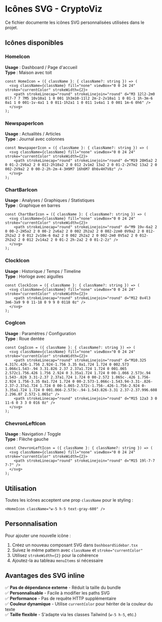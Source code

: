 # Icônes SVG - CryptoViz

Ce fichier documente les icônes SVG personnalisées utilisées dans le projet.

## Icônes disponibles

### HomeIcon
**Usage** : Dashboard / Page d'accueil  
**Type** : Maison avec toit

```tsx
const HomeIcon = ({ className }: { className?: string }) => (
  <svg className={className} fill="none" viewBox="0 0 24 24" stroke="currentColor" strokeWidth={2}>
    <path strokeLinecap="round" strokeLinejoin="round" d="M3 12l2-2m0 0l7-7 7 7M5 10v10a1 1 0 001 1h3m10-11l2 2m-2-2v10a1 1 0 01-1 1h-3m-6 0a1 1 0 001-1v-4a1 1 0 011-1h2a1 1 0 011 1v4a1 1 0 001 1m-6 0h6" />
  </svg>
);
```

### NewspaperIcon
**Usage** : Actualités / Articles  
**Type** : Journal avec colonnes

```tsx
const NewspaperIcon = ({ className }: { className?: string }) => (
  <svg className={className} fill="none" viewBox="0 0 24 24" stroke="currentColor" strokeWidth={2}>
    <path strokeLinecap="round" strokeLinejoin="round" d="M19 20H5a2 2 0 01-2-2V6a2 2 0 012-2h10a2 2 0 012 2v1m2 13a2 2 0 01-2-2V7m2 13a2 2 0 002-2V9a2 2 0 00-2-2h-2m-4-3H9M7 16h6M7 8h6v4H7V8z" />
  </svg>
);
```

### ChartBarIcon
**Usage** : Analyses / Graphiques / Statistiques  
**Type** : Graphique en barres

```tsx
const ChartBarIcon = ({ className }: { className?: string }) => (
  <svg className={className} fill="none" viewBox="0 0 24 24" stroke="currentColor" strokeWidth={2}>
    <path strokeLinecap="round" strokeLinejoin="round" d="M9 19v-6a2 2 0 00-2-2H5a2 2 0 00-2 2v6a2 2 0 002 2h2a2 2 0 002-2zm0 0V9a2 2 0 012-2h2a2 2 0 012 2v10m-6 0a2 2 0 002 2h2a2 2 0 002-2m0 0V5a2 2 0 012-2h2a2 2 0 012 2v14a2 2 0 01-2 2h-2a2 2 0 01-2-2z" />
  </svg>
);
```

### ClockIcon
**Usage** : Historique / Temps / Timeline  
**Type** : Horloge avec aiguilles

```tsx
const ClockIcon = ({ className }: { className?: string }) => (
  <svg className={className} fill="none" viewBox="0 0 24 24" stroke="currentColor" strokeWidth={2}>
    <path strokeLinecap="round" strokeLinejoin="round" d="M12 8v4l3 3m6-3a9 9 0 11-18 0 9 9 0 0118 0z" />
  </svg>
);
```

### CogIcon
**Usage** : Paramètres / Configuration  
**Type** : Roue dentée

```tsx
const CogIcon = ({ className }: { className?: string }) => (
  <svg className={className} fill="none" viewBox="0 0 24 24" stroke="currentColor" strokeWidth={2}>
    <path strokeLinecap="round" strokeLinejoin="round" d="M10.325 4.317c.426-1.756 2.924-1.756 3.35 0a1.724 1.724 0 002.573 1.066c1.543-.94 3.31.826 2.37 2.37a1.724 1.724 0 001.065 2.572c1.756.426 1.756 2.924 0 3.35a1.724 1.724 0 00-1.066 2.573c.94 1.543-.826 3.31-2.37 2.37a1.724 1.724 0 00-2.572 1.065c-.426 1.756-2.924 1.756-3.35 0a1.724 1.724 0 00-2.573-1.066c-1.543.94-3.31-.826-2.37-2.37a1.724 1.724 0 00-1.065-2.572c-1.756-.426-1.756-2.924 0-3.35a1.724 1.724 0 001.066-2.573c-.94-1.543.826-3.31 2.37-2.37.996.608 2.296.07 2.572-1.065z" />
    <path strokeLinecap="round" strokeLinejoin="round" d="M15 12a3 3 0 11-6 0 3 3 0 016 0z" />
  </svg>
);
```

### ChevronLeftIcon
**Usage** : Navigation / Toggle  
**Type** : Flèche gauche

```tsx
const ChevronLeftIcon = ({ className }: { className?: string }) => (
  <svg className={className} fill="none" viewBox="0 0 24 24" stroke="currentColor" strokeWidth={2}>
    <path strokeLinecap="round" strokeLinejoin="round" d="M15 19l-7-7 7-7" />
  </svg>
);
```

## Utilisation

Toutes les icônes acceptent une prop `className` pour le styling :

```tsx
<HomeIcon className="w-5 h-5 text-gray-600" />
```

## Personnalisation

Pour ajouter une nouvelle icône :

1. Créez un nouveau composant SVG dans `DashboardSidebar.tsx`
2. Suivez le même pattern avec `className` et `stroke="currentColor"`
3. Utilisez `strokeWidth={2}` pour la cohérence
4. Ajoutez-la au tableau `menuItems` si nécessaire

## Avantages des SVG inline

✅ **Pas de dépendance externe** - Réduit la taille du bundle  
✅ **Personnalisable** - Facile à modifier les paths SVG  
✅ **Performance** - Pas de requête HTTP supplémentaire  
✅ **Couleur dynamique** - Utilise `currentColor` pour hériter de la couleur du texte  
✅ **Taille flexible** - S'adapte via les classes Tailwind (`w-5 h-5`, etc.)
